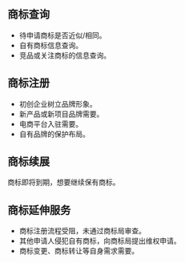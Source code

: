 ## 商标查询
- 待申请商标是否近似/相同。
- 自有商标信息查询。
- 竞品或关注商标的信息查询。

## 商标注册
- 初创企业树立品牌形象。
- 新产品或新项目品牌需要。
- 电商平台入驻需要。
- 自有品牌的保护布局。

## 商标续展
商标即将到期，想要继续保有商标。

## 商标延伸服务
- 商标注册流程受阻，未通过商标局审查。
- 其他申请人侵犯自有商标，向商标局提出维权申请。
- 商标变更、商标转让等自身需求需要。

